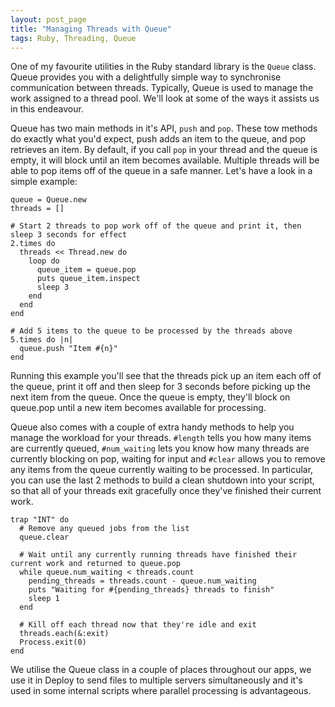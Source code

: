 ```yaml
---
layout: post_page
title: "Managing Threads with Queue"
tags: Ruby, Threading, Queue
---
```


One of my favourite utilities in the Ruby standard library is the `Queue` class. Queue provides you with a delightfully simple way to synchronise communication between threads. Typically, Queue is used to manage the work assigned to a thread pool. We'll look at some of the ways it assists us in this endeavour.  

Queue has two main methods in it's API, `push` and `pop`. These tow methods do exactly what you'd expect, push adds an item to the queue, and pop retrieves an item. By default, if you call `pop` in your thread and the queue is empty, it will block until an item becomes available. Multiple threads will be able to pop items off of the queue in a safe manner. Let's have a look in a simple example:

```prettyprint lang-ruby
queue = Queue.new
threads = []

# Start 2 threads to pop work off of the queue and print it, then sleep 3 seconds for effect
2.times do
  threads << Thread.new do
    loop do
      queue_item = queue.pop
      puts queue_item.inspect
      sleep 3
    end
  end
end

# Add 5 items to the queue to be processed by the threads above
5.times do |n|
  queue.push "Item #{n}"
end
```

Running this example you'll see that the threads pick up an item each off of the queue, print it off and then sleep for 3 seconds before picking up the next item from the queue. Once the queue is empty, they'll block on queue.pop until a new item becomes available for processing.

Queue also comes with a couple of extra handy methods to help you manage the workload for your threads. `#length` tells you how many items are currently queued, `#num_waiting` lets you know how many threads are currently blocking on pop, waiting for input and `#clear` allows you to remove any items from the queue currently waiting to be processed. In particular, you can use the last 2 methods to build a clean shutdown into your script, so that all of your threads exit gracefully once they've finished their current work.

```prettyprint lang-ruby
trap "INT" do
  # Remove any queued jobs from the list
  queue.clear
  
  # Wait until any currently running threads have finished their current work and returned to queue.pop
  while queue.num_waiting < threads.count
    pending_threads = threads.count - queue.num_waiting
    puts "Waiting for #{pending_threads} threads to finish"
    sleep 1
  end
  
  # Kill off each thread now that they're idle and exit
  threads.each(&:exit)
  Process.exit(0)
end
```

We utilise the Queue class in a couple of places throughout our apps, we use it in Deploy to send files to multiple servers simultaneously and it's used in some internal scripts where parallel processing is advantageous.
